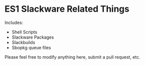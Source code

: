 # ES1 Slackware Related Things

Includes:

*  Shell Scripts
*  Slackware Packages
*  Slackbuilds
*  Sbopkg queue files

Please feel free to modify anything here, submit a pull request, etc.
